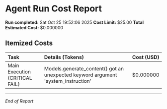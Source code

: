 # Agent Run Cost Report
**Run completed:** Sat Oct 25 19:52:06 2025
**Cost Limit:** $25.00
**Total Estimated Cost:** $0.000000

## Itemized Costs

| Task | Details (Tokens) | Cost (USD) |
| :--- | :--- | :--- |
| Main Execution (CRITICAL FAIL) | Models.generate_content() got an unexpected keyword argument 'system_instruction' | $0.000000 |

---
*End of Report*